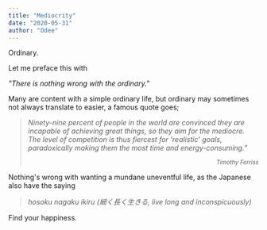 ```yaml
---
title: "Mediocrity"
date: "2020-05-31"
author: "Odee"
---
```


Ordinary.

Let me preface this with

_"There is nothing wrong with the ordinary."_

Many are content with a simple ordinary life, but ordinary may sometimes not always translate to easier, a famous quote goes;

> _Ninety-nine percent of people in the world are convinced they are incapable of achieving great things, so they aim for the *mediocre*. The level of competition is thus fiercest for 'realistic' goals, paradoxically making them the most time and energy-consuming.”_ <div style="text-align: right; "><small>_Timothy Ferriss_</small></div>

Nothing's wrong with wanting a mundane uneventful life, as the Japanese also have the saying

> _hosoku nagaku ikiru (細く長く生きる, live long and inconspicuously)_

Find your happiness.
